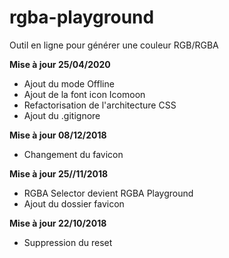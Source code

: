 # rgba-playground

Outil en ligne pour générer une couleur RGB/RGBA

**Mise à jour 25/04/2020**

* Ajout du mode Offline
* Ajout de la font icon Icomoon
* Refactorisation de l'architecture CSS
* Ajout du .gitignore

**Mise à jour 08/12/2018**

* Changement du favicon

**Mise à jour 25//11/2018**

* RGBA Selector devient RGBA Playground
* Ajout du dossier favicon

**Mise à jour 22/10/2018**

* Suppression du reset
